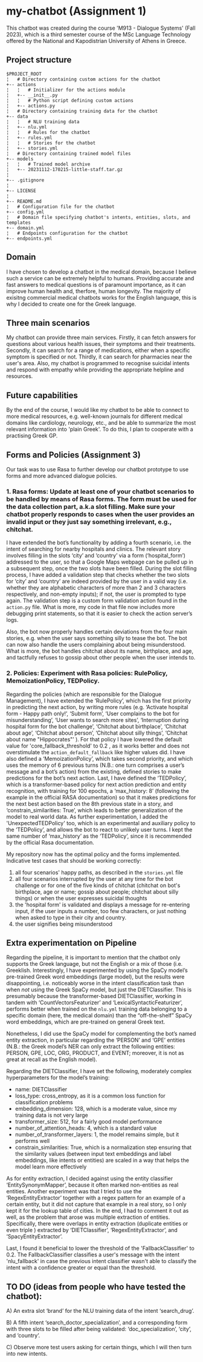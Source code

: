# my-chatbot (Assignment 1)
This chatbot was created during the course 'M913 - Dialogue Systems' (Fall 2023), which is a third semester course of the MSc Language Technology offered by the National and Kapodistrian University of Athens in Greece.

## Project structure
```
$PROJECT_ROOT
¦   # Directory containing custom actions for the chatbot
+-- actions
¦   ¦   # Initializer for the actions module
¦   +-- __init__.py
¦   ¦   # Python script defining custom actions
¦   +-- actions.py
¦   # Directory containing training data for the chatbot
+-- data
¦   ¦   # NLU training data
¦   +-- nlu.yml
¦   ¦   # Rules for the chatbot
¦   +-- rules.yml
¦   ¦   # Stories for the chatbot
¦   +-- stories.yml
¦   # Directory containing trained model files
+-- models
¦   ¦   # Trained model archive
¦   +-- 20231112-170215-little-staff.tar.gz
¦   
+-- .gitignore
¦   
+-- LICENSE
¦  
+-- README.md
¦   # Configuration file for the chatbot
+-- config.yml
¦   # Domain file specifying chatbot's intents, entities, slots, and templates
+-- domain.yml
¦   # Endpoints configuration for the chatbot
+-- endpoints.yml
```

## Domain
I have chosen to develop a chatbot in the medical domain, because I believe such a service can be extremely helpful to humans. Providing accurate and fast answers to medical questions is of paramount importance, as it can improve human health and, therfore, human longevity. The majority of exisitng commercial medical chatbots works for the English language, this is why I decided to create one for the Greek language.

## Three main scenarios
My chatbot can provide three main services. Firstly, it can fetch answers for questions about various health issues, their symptoms and their treatments. Secondly, it can search for a range of medications, either when a specific symptom is specified or not. Thirdly, it can search for pharmacies near the user's area. Also, my chatbot is programmed to recognise suicidal intents and respond with empathy while providing the appropriate helpline and resources.

## Future capabilities
By the end of the course, I would like my chatbot to be able to connect to more medical resources, e.g. well-known journals for different medical domains like cardiology, neurology, etc., and be able to summarize the most relevant information into 'plain Greek'. To do this, I plan to cooperate with a practising Greek GP.

## Forms and Policies (Assignment 3)
Our task was to use Rasa to further develop our chatbot prototype to use forms and more advanced dialogue policies. 

### 1. Rasa forms: Update at least one of your chatbot scenarios to be handled by means of Rasa forms. The form must be used for the data collection part, a.k.a slot filling. Make sure your chatbot properly responds to cases when the user provides an invalid input or they just say something irrelevant, e.g., chitchat. 
I have extended the  bot’s functionality by adding a fourth scenario, i.e. the intent of searching for nearby hospitals and clinics. The relevant story involves filling in the slots ‘city’ and ‘country’ via a form (‘hospital_form’) addressed to the user, so that a Google Maps webpage can be pulled up in a subsequent step, once the two slots have been filled. During the slot filling process, I have added a validation step that checks whether the two slots for ‘city’ and ‘country’ are indeed provided by the user in a valid way (i.e. whether they are alphabetic characters of more than 2 and 3 characters respectively, and non-empty inputs); if not, the user is prompted to type again. The validation step is a custom form validation action found in the `action.py` file. What is more, my code in that file now includes more debugging print statements, so that it is easier to check the action server’s logs.

Also, the bot now properly handles certain deviations from the four main stories, e.g. when the user says something silly to tease the bot. The bot can now also handle the users complaining about being misunderstood. What is more, the bot handles chitchat about its name, birthplace, and age, and tactfully refuses to gossip about other people when the user intends to.

### 2. Policies: Experiment with Rasa policies: RulePolicy, MemoizationPolicy, TEDPolicy.
Regarding the policies (which are responsible for the Dialogue Management), I have extended the ‘RulePolicy’, which has the first priority in predicting the next action, by writing more rules (e.g. ‘Activate hospital form - Happy path only!’, ‘Submit form’,  ‘User complains to the bot for misunderstanding’, ‘User wants to search more sites’, ‘Interruption during hospital form for the bot challenge’, ‘Chitchat about birthplace’, ‘Chitchat about age’, ‘Chitchat about person’, ‘Chitchat about silly things’, ‘Chitchat about name "Hippocrates"’ ). For that policy I have lowered the default value for 'core_fallback_threshold' to 0.2 , as it works better and does not overstimulate the `action_default_fallback` like higher values did. I have also defined a ‘MemoizationPolicy’, which takes second priority, and which uses the memory of 6 previous turns (N.B.: one turn comprises a user’s message and a bot’s action) from the existing, defined stories to make predictions for the bot’s next action. Last, I have defined the ‘TEDPolicy’, which is a transformer-based policy for next action prediction and entity recognition, with training for 100 epochs, a ‘max_history: 8’ (following the example in the official RASA documentation) so that it makes predictions for the next best action based on the 8th previous state in a story, and ‘constrain_similarities: True’, which leads to better generalization of the model to real world data. As further experimentation, I added the 'UnexpectedTEDPolicy' too, which is an experimental and auxiliary policy to the ‘TEDPolicy’, and allows the bot to react to unlikely user turns. I kept the same number of ‘max_history’ as the ‘TEDPolicy’, since it is recommended by the official Rasa documentation.

My repository now has the optimal policy and the forms implemented. 
Indicative test cases that should be working correctly:
1. all four scenarios' happy paths, as described in the `stories.yml` file
2. all four scenarios interrupted by the user at any time for the bot challenge or for one of the five kinds of chitchat (chitchat on bot's birthplace, age or name; gossip about people; chitchat about silly things) or when the user expresses suicidal thoughts
3. the 'hospital form' is validated and displays a message for re-entering input, if the user inputs a number, too few characters, or just nothing when asked to type in their city and country.
4. the user signifies being misunderstood

## Extra experimentation on Pipeline
Regarding the pipeline, it is important to mention that the chatbot only supports the Greek language, but not the English or a mix of those (i.e. Greeklish. Interestingly, I have experimented by using the SpaCy model’s pre-trained Greek word embeddings (large model), but the results were disappointing, i.e. noticeably worse in the intent classification task than when <i>not</i> using the Greek SpaCy model, but just the DIETClassifier. This is presumably because the transformer-based DIETClassifier, working in tandem with ‘CountVectorsFeaturizer’ and ‘LexicalSyntacticFeaturizer’, performs better when trained on the `nlu.yml` training data belonging to a specific domain (here, the medical domain) than the “off-the-shelf” SpaCy word embeddings, which are pre-trained on general Greek text. 

Nonetheless, I did use the SpaCy model for complementing the bot’s named entity extraction, in particular regarding the ‘PERSON’ and ‘GPE’ entities (N.B.: the Greek model’s NER can only extract the following entities: PERSON, GPE, LOC, ORG, PRODUCT, and EVENT; moreover, it is not as great at recall as the English model). 

Regarding the DIETClassifier, I have set the following, moderately complex hyperparameters for the model’s training: 
- name: DIETClassifier
- loss_type: cross_entropy, as it is a common loss function for classification problems
- embedding_dimension: 128, which is a moderate value, since my training data is not very large
- transformer_size: 512, for a fairly good model performance
- number_of_attention_heads: 4, which is a standard value
- number_of_transformer_layers: 1, the model remains simple, but it performs well
- constrain_similarities: True, which is a normalization step ensuring that the similarity values (between input text embeddings and label embeddings, like intents or entities) are scaled in a way that helps the model learn more effectively

As for entity extraction, I decided against using the entity classifier ‘EntitySynonymMapper’, because it often marked non-entities as real entities. Another experiment was that I tried to use the ‘RegexEntityExtractor’ together with a regex pattern for an example of a certain entity, but it did not capture that example in a real story, so I only kept it for the lookup table of cities. In the end, I had to comment it out as well, as the problem that arose was multiple extraction of entities. Specifically, there were overlaps in entity extraction (duplicate entities or even triple ) extracted by ‘DIETClassifier’, ‘RegexEntityExtractor’, and ‘SpacyEntityExtractor’.

Last, I found it beneficial to lower the threshold of the 'FallbackClassifier' to 0.2. The FallbackClassifier classifies a user's message with the intent 'nlu_fallback' in case the previous intent classifier wasn't able to classify the intent with a confidence greater or equal than the threshold. 


## TO DO (ideas from people who have tested the chatbot):
A) An extra slot ‘brand’ for the NLU training data of the intent ‘search_drug’.

B) A fifth intent ‘search_doctor_specialization’, and a corresponding form with three slots to be filled after being validated: ‘doc_specialization’, ‘city’, and ‘country’.

C) Observe more test users asking for certain things, which I will then turn into new intents.


